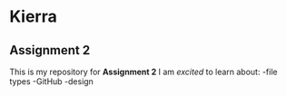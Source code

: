 # Kierra
## Assignment 2
This is my repository for **Assignment 2**
I am *excited* to learn about:
-file types
-GitHub
-design
